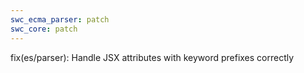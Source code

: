 ```yaml
---
swc_ecma_parser: patch
swc_core: patch
---
```


fix(es/parser): Handle JSX attributes with keyword prefixes correctly
